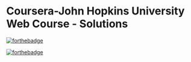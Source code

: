 # Coursera-John Hopkins University Web Course - Solutions
[![forthebadge](https://forthebadge.com/images/badges/built-with-love.svg)](https://forthebadge.com)


[![forthebadge](https://forthebadge.com/images/badges/check-it-out.svg)](https://icoderharshit.github.io/dawaihaq)
